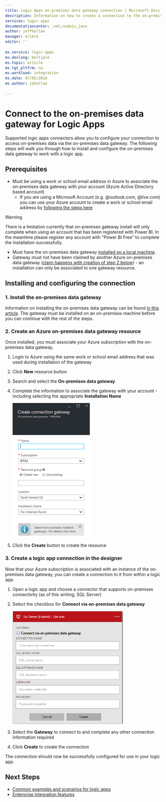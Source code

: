 ```yaml
---
title: Logic Apps on-premises data gateway connection | Microsoft Docs
description: Information on how to create a connection to the on-premises data gateway from a logic app.
services: logic-apps
documentationcenter: .net,nodejs,java
author: jeffhollan
manager: erikre
editor: ''

ms.service: logic-apps
ms.devlang: multiple
ms.topic: article
ms.tgt_pltfrm: na
ms.workload: integration
ms.date: 07/05/2016
ms.author: jehollan

---
```

# Connect to the on-premises data gateway for Logic Apps
Supported logic apps connectors allow you to configure your connection to access on-premises data via the on-premises data gateway.  The following steps will walk you through how to install and configure the on-premises data gateway to work with a logic app.

## Prerequisites
* Must be using a work or school email address in Azure to associate the on-premises data gateway with your account (Azure Active Directory based account)
  * If you are using a Microsoft Account (e.g. @outlook.com, @live.com) you can use your Azure account to create a work or school email address by [following the steps here](../virtual-machines/virtual-machines-windows-create-aad-work-id.md#locate-your-default-directory-in-the-azure-classic-portal)

> [!WARNING]
> There is a limitation currently that on-premises gateway install will only complete when using an account that has been registered with Power BI.  In the meantime please register any account with "Power BI Free" to complete the installation successfully.
> 
> 

* Must have the on-premises data gateway [installed on a local machine](app-service-logic-gateway-install.md).
* Gateway must not have been claimed by another Azure on-premises data gateway ([claim happens with creation of step 2 below](#2-create-an-azure-on-premises-data-gateway-resource)) - an installation can only be associated to one gateway resource.

## Installing and configuring the connection
### 1. Install the on-premises data gateway
Information on installing the on-premises data gateway can be found [in this article](app-service-logic-gateway-install.md).  The gateway must be installed on an on-premises machine before you can continue with the rest of the steps.

### 2. Create an Azure on-premises data gateway resource
Once installed, you must associate your Azure subscription with the on-premises data gateway.

1. Login to Azure using the same work or school email address that was used during installation of the gateway
2. Click **New** resource button
3. Search and select the **On-premises data gateway**
4. Complete the information to associate the gateway with your account - including selecting the appropriate **Installation Name**
   
    ![On-Premises Data Gateway Connection][1]
5. Click the **Create** button to create the resource

### 3. Create a logic app connection in the designer
Now that your Azure subscription is associated with an instance of the on-premises data gateway, you can create a connection to it from within a logic app.

1. Open a logic app and choose a connector that supports on-premises connectivity (as of this writing, SQL Server)
2. Select the checkbox for **Connect via on-premises data gateway**
   
    ![Logic App Designer Gateway Creation][2]
3. Select the **Gateway** to connect to and complete any other connection information required
4. Click **Create** to create the connection

The connection should now be successfully configured for use in your logic app.  

## Next Steps
* [Common examples and scenarios for logic apps](app-service-logic-examples-and-scenarios.md)
* [Enterprise integration features](app-service-logic-enterprise-integration-overview.md)

<!-- Image references -->
[1]: ./media/app-service-logic-gateway-connection/createblade.PNG
[2]: ./media/app-service-logic-gateway-connection/blankconnection.PNG
[3]: ./media/app-service-logic-gateway-connection/checkbox.PNG